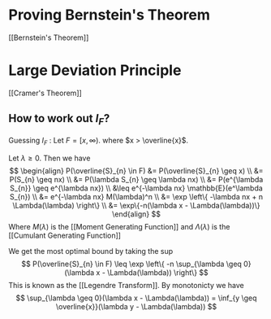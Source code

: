 # Proving Bernstein's Theorem

[[Bernstein's Theorem]]

# Large Deviation Principle

[[Cramer's Theorem]]

## How to work out $I_{F}$?

Guessing $I_{F}$ : Let $F = [x, \infty)$. where $x > \overline{x}$.

Let $\lambda \geq 0$. Then we have
$$
\begin{align}
P(\overline{S}_{n} \in F) &= P(\overline{S}_{n} \geq x) \\
&= P(S_{n} \geq nx) \\
&= P(\lambda S_{n} \geq \lambda nx) \\
&= P(e^{\lambda S_{n}} \geq e^{\lambda nx}) \\
&\leq e^{-\lambda nx} \mathbb{E}(e^\lambda S_{n}) \\
&= e^{-\lambda nx} M(\lambda)^n \\
&= \exp \left\{ -\lambda nx + n \Lambda(\lambda) \right\}  \\
&= \exp\{-n(\lambda x - \Lambda(\lambda))\}
\end{align}
$$
Where $M(\lambda)$ is the [[Moment Generating Function]] and $\Lambda(\lambda)$ is the [[Cumulant Generating Function]]

We get the most optimal bound by taking the $\sup$
$$
P(\overline{S}_{n} \in F) \leq \exp \left\{ -n \sup_{\lambda \geq 0} (\lambda x - \Lambda(\lambda)) \right\} 
$$
This is known as the [[Legendre Transform]]. By monotonicty we have
$$
\sup_{\lambda \geq 0}(\lambda x - \Lambda(\lambda)) = \inf_{y \geq \overline{x}}(\lambda y - \Lambda(\lambda))
$$